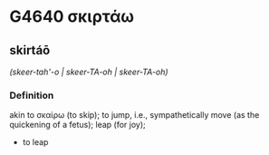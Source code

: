 # G4640 σκιρτάω

## skirtáō

_(skeer-tah'-o | skeer-TA-oh | skeer-TA-oh)_

### Definition

akin to σκαίρω (to skip); to jump, i.e., sympathetically move (as the quickening of a fetus); leap (for joy); 

- to leap
